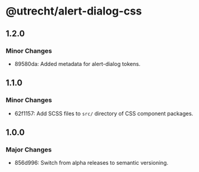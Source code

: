 # @utrecht/alert-dialog-css

## 1.2.0

### Minor Changes

- 89580da: Added metadata for alert-dialog tokens.

## 1.1.0

### Minor Changes

- 62f1157: Add SCSS files to `src/` directory of CSS component packages.

## 1.0.0

### Major Changes

- 856d996: Switch from alpha releases to semantic versioning.
